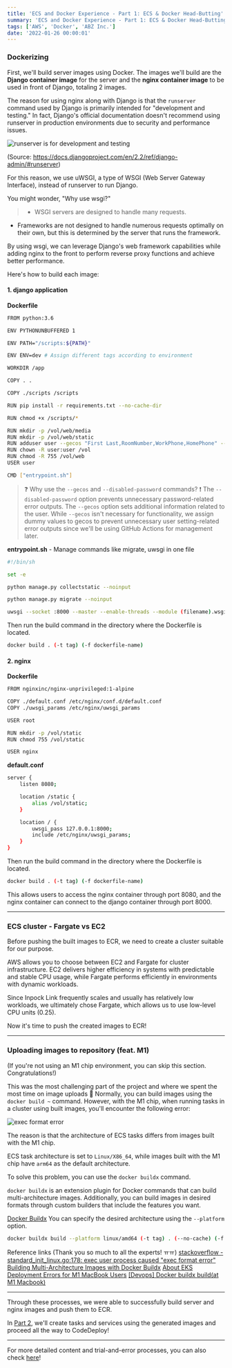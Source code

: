 ```yaml
---
title: 'ECS and Docker Experience - Part 1: ECS & Docker Head-Butting'
summary: 'ECS and Docker Experience - Part 1: ECS & Docker Head-Butting'
tags: ['AWS', 'Docker', 'ABZ Inc.']
date: '2022-01-26 00:00:01'
---
```


### Dockerizing

First, we'll build server images using Docker.
The images we'll build are the **Django container image** for the server and the **nginx container image** to be used in front of Django, totaling 2 images.

The reason for using nginx along with Django is that the `runserver` command used by Django is primarily intended for "development and testing." In fact, Django's official documentation doesn't recommend using runserver in production environments due to security and performance issues.

![runserver is for development and testing](https://images.velog.io/images/gouz7514/post/8cd5583d-efe4-489b-ab2b-e9ecb9f70bae/%E1%84%89%E1%85%B3%E1%84%8F%E1%85%B3%E1%84%85%E1%85%B5%E1%86%AB%E1%84%89%E1%85%A3%E1%86%BA%202022-02-18%20%E1%84%8B%E1%85%A9%E1%84%92%E1%85%AE%202.08.55.png)

(Source: https://docs.djangoproject.com/en/2.2/ref/django-admin/#runserver)

For this reason, we use uWSGI, a type of WSGI (Web Server Gateway Interface), instead of runserver to run Django.

You might wonder, "Why use wsgi?"

> - WSGI servers are designed to handle many requests.
- Frameworks are not designed to handle numerous requests optimally on their own, but this is determined by the server that runs the framework.

By using wsgi, we can leverage Django's web framework capabilities while adding nginx to the front to perform reverse proxy functions and achieve better performance.

Here's how to build each image:

#### 1. django application

**Dockerfile**
```bash
FROM python:3.6

ENV PYTHONUNBUFFERED 1

ENV PATH="/scripts:${PATH}"

ENV ENV=dev # Assign different tags according to environment

WORKDIR /app

COPY . .

COPY ./scripts /scripts

RUN pip install -r requirements.txt --no-cache-dir 

RUN chmod +x /scripts/*

RUN mkdir -p /vol/web/media
RUN mkdir -p /vol/web/static
RUN adduser user --gecos "First Last,RoomNumber,WorkPhone,HomePhone" --disabled-password
RUN chown -R user:user /vol
RUN chmod -R 755 /vol/web
USER user

CMD ["entrypoint.sh"]
```

> ❓ Why use the `--gecos` and `--disabled-password` commands?
❗️ The `--disabled-password` option prevents unnecessary password-related error outputs.
The `--gecos` option sets additional information related to the user. While `--gecos` isn't necessary for functionality, we assign dummy values to gecos to prevent unnecessary user setting-related error outputs since we'll be using GitHub Actions for management later.

**entrypoint.sh** - Manage commands like migrate, uwsgi in one file
```bash
#!/bin/sh

set -e

python manage.py collectstatic --noinput

python manage.py migrate --noinput

uwsgi --socket :8000 --master --enable-threads --module (filename).wsgi
```

Then run the build command in the directory where the Dockerfile is located.
```bash
docker build . (-t tag) (-f dockerfile-name)
```

#### 2. nginx

**Dockerfile**
```bash
FROM nginxinc/nginx-unprivileged:1-alpine

COPY ./default.conf /etc/nginx/conf.d/default.conf
COPY ./uwsgi_params /etc/nginx/uwsgi_params

USER root

RUN mkdir -p /vol/static
RUN chmod 755 /vol/static

USER nginx
```

**default.conf**
```bash
server {
    listen 8080;

    location /static {
        alias /vol/static;
    }

    location / {
        uwsgi_pass 127.0.0.1:8000;
        include /etc/nginx/uwsgi_params;
    }
}
```

Then run the build command in the directory where the Dockerfile is located.
```bash
docker build . (-t tag) (-f dockerfile-name)
```

This allows users to access the nginx container through port 8080, and the nginx container can connect to the django container through port 8000.

***

### ECS cluster - Fargate vs EC2

Before pushing the built images to ECR, we need to create a cluster suitable for our purpose.

AWS allows you to choose between EC2 and Fargate for cluster infrastructure.
EC2 delivers higher efficiency in systems with predictable and stable CPU usage, while Fargate performs efficiently in environments with dynamic workloads.

Since Inpock Link frequently scales and usually has relatively low workloads, we ultimately chose Fargate, which allows us to use low-level CPU units (0.25).

Now it's time to push the created images to ECR!

***

### Uploading images to repository (feat. M1)

(If you're not using an M1 chip environment, you can skip this section. Congratulations!)

This was the most challenging part of the project and where we spent the most time on image uploads 🥲
Normally, you can build images using the `docker build ~` command.
However, with the M1 chip, when running tasks in a cluster using built images, you'll encounter the following error:

![exec format error](https://miro.medium.com/v2/resize:fit:1400/format:webp/1*7N5NUWcHg4Hk5evmW9YJ9A.png)

The reason is that the architecture of ECS tasks differs from images built with the M1 chip.

ECS task architecture is set to `Linux/X86_64`, while images built with the M1 chip have `arm64` as the default architecture.

To solve this problem, you can use the `docker buildx` command.

`docker buildx` is an extension plugin for Docker commands that can build multi-architecture images. Additionally, you can build images in desired formats through custom builders that include the features you want.

[Docker Buildx](https://docs.docker.com/buildx/working-with-buildx/)
You can specify the desired architecture using the `--platform` option.
```bash
docker buildx build --platform linux/amd64 (-t tag) . (--no-cache) (-f Dockerfile name)
```

Reference links (Thank you so much to all the experts! ㅠㅠ)
[stackoverflow - standard_init_linux.go:178: exec user process caused "exec format error"](https://stackoverflow.com/questions/42494853/standard-init-linux-go178-exec-user-process-caused-exec-format-error)
[Building Multi-Architecture Images with Docker Buildx](https://meetup.toast.com/posts/255)
[About EKS Deployment Errors for M1 MacBook Users](https://appleg1226.tistory.com/35)
[[Devops] Docker buildx build(at M1 Macbook)](https://velog.io/@inyong_pang/Devops-Docker-buildx-at-M1-Macbook)

***

Through these processes, we were able to successfully build server and nginx images and push them to ECR.

In [Part 2](https://hakjae.dev/posts/use-ecs-with-docker-part-2), we'll create tasks and services using the generated images and proceed all the way to CodeDeploy!

***

For more detailed content and trial-and-error processes, you can also check [here](https://medium.com/ab-z/%EA%B8%89%EA%B2%A9%ED%95%98%EA%B2%8C-%EC%A6%9D%EA%B0%80%ED%95%98%EB%8A%94-%ED%8A%B8%EB%9E%98%ED%94%BD-%EC%96%B4%EB%96%BB%EA%B2%8C-%EB%8C%80%EB%B9%84%ED%95%A0%EA%B9%8C-d92f2fbf2130)!